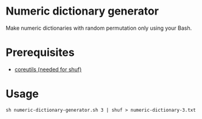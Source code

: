 Numeric dictionary generator
============================
Make numeric dictionaries with random permutation only using your Bash.

# Prerequisites
- [coreutils (needed for shuf)](https://www.gnu.org/software/coreutils/)

# Usage
```
sh numeric-dictionary-generator.sh 3 | shuf > numeric-dictionary-3.txt
```

